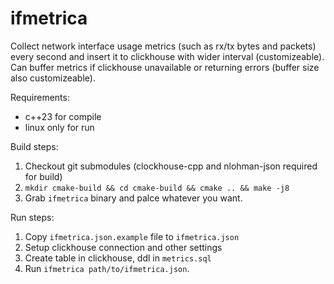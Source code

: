 # ifmetrica

Collect network interface usage metrics (such as rx/tx bytes and packets) every second and insert it to clickhouse with wider interval (customizeable). Can buffer metrics if clickhouse unavailable or returning errors (buffer size also customizeable).

Requirements:
- c++23 for compile
- linux only for run

Build steps:
1. Checkout git submodules (clockhouse-cpp and nlohman-json required for build)
2. `mkdir cmake-build && cd cmake-build && cmake .. && make -j8`
3. Grab `ifmetrica` binary and palce whatever you want.

Run steps:
1. Copy `ifmetrica.json.example` file to `ifmetrica.json`
2. Setup clickhouse connection and other settings
3. Create table in clickhouse, ddl in `metrics.sql`
4. Run `ifmetrica path/to/ifmetrica.json`.
